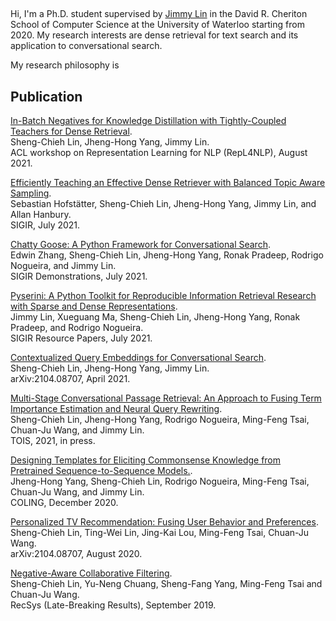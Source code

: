 ## 
Hi, I'm a Ph.D. student supervised by [Jimmy Lin](https://cs.uwaterloo.ca/~jimmylin/) in the David R. Cheriton School of Computer Science at the University of Waterloo starting from 2020. My research interests are dense retrieval for text search and its application to conversational search. 

My research philosophy is 


## Publication
[In-Batch Negatives for Knowledge Distillation with Tightly-Coupled Teachers for Dense Retrieval](https://aclanthology.org/2021.repl4nlp-1.17/).  
Sheng-Chieh Lin, Jheng-Hong Yang, Jimmy Lin.  
ACL workshop on Representation Learning for NLP (RepL4NLP), August 2021.  

[Efficiently Teaching an Effective Dense Retriever with Balanced Topic Aware Sampling](https://dl.acm.org/doi/10.1145/3404835.3462891).  
Sebastian Hofstätter, Sheng-Chieh Lin, Jheng-Hong Yang, Jimmy Lin, and Allan Hanbury.  
SIGIR, July 2021.  

[Chatty Goose: A Python Framework for Conversational Search](https://dl.acm.org/doi/10.1145/3404835.3462782).  
Edwin Zhang, Sheng-Chieh Lin, Jheng-Hong Yang, Ronak Pradeep, Rodrigo Nogueira, and Jimmy Lin.  
SIGIR Demonstrations, July 2021.  

[Pyserini: A Python Toolkit for Reproducible Information Retrieval Research with Sparse and Dense Representations](https://dl.acm.org/doi/10.1145/3404835.3463238).  
Jimmy Lin, Xueguang Ma, Sheng-Chieh Lin, Jheng-Hong Yang, Ronak Pradeep, and Rodrigo Nogueira.  
SIGIR Resource Papers, July 2021.  

[Contextualized Query Embeddings for Conversational Search](https://arxiv.org/abs/2104.08707).  
Sheng-Chieh Lin, Jheng-Hong Yang, Jimmy Lin.  
arXiv:2104.08707, April 2021.  

[Multi-Stage Conversational Passage Retrieval: An Approach to Fusing Term Importance Estimation and Neural Query Rewriting](https://dl.acm.org/doi/10.1145/3404835.3463238).  
Sheng-Chieh Lin, Jheng-Hong Yang, Rodrigo Nogueira, Ming-Feng Tsai, Chuan-Ju Wang, and Jimmy Lin.  
TOIS, 2021, in press.  

[Designing Templates for Eliciting Commonsense Knowledge from Pretrained Sequence-to-Sequence Models.](https://dl.acm.org/doi/10.1145/3404835.3463238).  
Jheng-Hong Yang, Sheng-Chieh Lin, Rodrigo Nogueira, Ming-Feng Tsai, Chuan-Ju Wang, and Jimmy Lin.  
COLING, December 2020.

[Personalized TV Recommendation: Fusing User Behavior and Preferences](https://arxiv.org/abs/2009.08957).  
Sheng-Chieh Lin, Ting-Wei Lin, Jing-Kai Lou, Ming-Feng Tsai, Chuan-Ju Wang.  
arXiv:2104.08707, August 2020. 

[Negative-Aware Collaborative Filtering](http://ceur-ws.org/Vol-2431/paper9.pdf).  
Sheng-Chieh Lin, Yu-Neng Chuang, Sheng-Fang Yang, Ming-Feng Tsai and Chuan-Ju Wang.  
RecSys (Late-Breaking Results), September 2019.  
